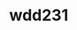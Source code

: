 # wdd231

<!-- Css normalize alt -->
<link rel="stylesheet" href="https://cdnjs.cloudflare.com/ajax/libs/normalize/8.0.1/normalize.min.css">